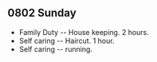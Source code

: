 ## 0802 Sunday

- Family Duty -- House keeping. 2 hours.
- Self caring -- Haircut. 1 hour.
- Self caring -- running. 



